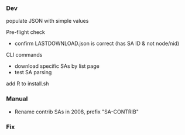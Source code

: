 ### Dev

populate JSON with simple values

Pre-flight check
 * confirm LASTDOWNLOAD.json is correct (has SA ID & not node/nid)

CLI commands
 * download specific SAs by list page
 * test SA parsing

add R to install.sh

### Manual

 * Rename contrib SAs in 2008, prefix "SA-CONTRIB"

### Fix
